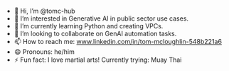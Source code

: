 - 👋 Hi, I’m @tomc-hub
- 👀 I’m interested in Generative AI in public sector use cases.
- 🌱 I’m currently learning Python and creating VPCs.
- 💞️ I’m looking to collaborate on GenAI automation tasks.
- 📫 How to reach me: www.linkedin.com/in/tom-mcloughlin-548b221a6
- 😄 Pronouns: he/him
- ⚡ Fun fact: I love martial arts! Currently trying: Muay Thai

<!---
tomc-hub/tomc-hub is a ✨ special ✨ repository because its `README.md` (this file) appears on your GitHub profile.
You can click the Preview link to take a look at your changes.
--->
